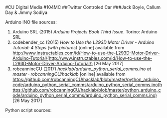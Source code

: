 #CU Digital Media
#104MC
##Twitter Controled Car
###Jack Boyle, Callum Day & Jimmy Sodiya

Arduino INO file sources:
1. Arduino SRL (2015) *Arduino Projects Book Third Issue*. Torino: Arduino SRL
2. codebender_cc (2015) *How to Use the L293D Motor Driver - Arduino Tutorial: 4 Steps (with pictures)* [online] available from http://www.instructables.com/id/How-to-use-the-L293D-Motor-Driver-Arduino-Tutorial/(http://www.instructables.com/id/How-to-use-the-L293D-Motor-Driver-Arduino-Tutorial/) [26 May 2017]
3. robcannincCU (2017) *hacklab/arduino_python_serial_comms.ino at master · robcanningCU/hacklab* [online] available from https://github.com/robcanningCU/hacklab/blob/master/python_arduino_code/arduino_python_serial_comms/arduino_python_serial_comms.ino(https://github.com/robcanningCU/hacklab/blob/master/python_arduino_code/arduino_python_serial_comms/arduino_python_serial_comms.ino) [26 May 2017]

Python script sources: